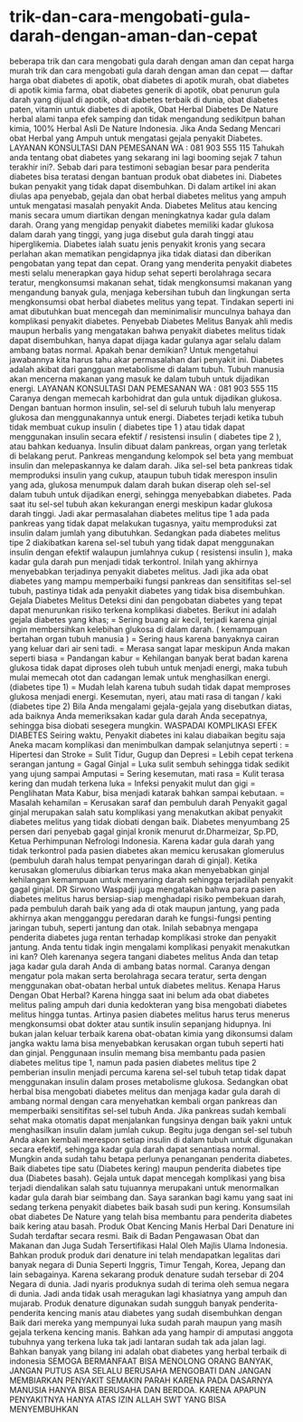 # trik-dan-cara-mengobati-gula-darah-dengan-aman-dan-cepat
beberapa trik dan cara mengobati gula darah dengan aman dan cepat harga murah  trik dan cara mengobati gula darah dengan aman dan cepat — daftar harga obat diabetes di apotik, obat diabetes di apotik murah, obat diabetes di apotik kimia farma, obat diabetes generik di apotik, obat penurun gula darah yang dijual di apotik, obat diabetes terbaik di dunia, obat diabetes paten, vitamin untuk diabetes di apotik, Obat Herbal Diabetes De Nature herbal alami tanpa efek samping dan tidak mengandung sedikitpun bahan kimia, 100% Herbal Asli De Nature Indonesia. Jika Anda Sedang Mencari obat Herbal yang Ampuh untuk mengatasi gejala penyakit Diabetes.   LAYANAN KONSULTASI DAN PEMESANAN WA : 081 903 555 115    Tahukah anda tentang obat diabetes yang sekarang ini lagi booming sejak 7 tahun terakhir ini?. Sebab dari para testimoni sebagian besar para penderita diabetes bisa teratasi dengan bantuan produk obat diabetes ini. Diabetes bukan penyakit yang tidak dapat disembuhkan. Di dalam artikel ini akan diulas apa penyebab, gejala dan obat herbal diabetes melitus yang ampuh untuk mengatasi masalah penyakit Anda. Diabetes Melitus atau kencing manis secara umum diartikan dengan meningkatnya kadar gula dalam darah. Orang yang mengidap penyakit diabetes memiliki kadar glukosa dalam darah yang tinggi, yang juga disebut gula darah tinggi atau hiperglikemia. Diabetes ialah suatu jenis penyakit kronis yang secara perlahan akan mematikan pengidapnya jika tidak diatasi dan diberikan pengobatan yang tepat dan cepat. Orang yang menderita penyakit diabetes mesti selalu menerapkan gaya hidup sehat seperti berolahraga secara teratur, mengkonsumsi makanan sehat, tidak mengkonsumsi makanan yang mengandung banyak gula, menjaga kebersihan tubuh dan lingkungan serta mengkonsumsi obat herbal diabetes melitus yang tepat. Tindakan seperti ini amat dibutuhkan buat mencegah dan meminimalisir munculnya bahaya dan komplikasi penyakit diabetes.   Penyebab Diabetes Melitus  Banyak ahli medis maupun herbalis yang mengatakan bahwa penyakit diabetes melitus tidak dapat disembuhkan, hanya dapat dijaga kadar gulanya agar selalu dalam ambang batas normal. Apakah benar demikian? Untuk mengetahui jawabannya kita harus tahu akar permasalahan dari penyakit ini. Diabetes adalah akibat dari gangguan metabolisme di dalam tubuh. Tubuh manusia akan mencerna makanan yang masuk ke dalam tubuh untuk dijadikan energi.     LAYANAN KONSULTASI DAN PEMESANAN WA : 081 903 555 115    Caranya dengan memecah karbohidrat dan gula untuk dijadikan glukosa. Dengan bantuan hormon insulin, sel-sel di seluruh tubuh lalu menyerap glukosa dan menggunakannya untuk energi. Diabetes terjadi ketika tubuh tidak membuat cukup insulin ( diabetes tipe 1 ) atau tidak dapat menggunakan insulin secara efektif / resistensi insulin ( diabetes tipe 2 ), atau bahkan keduanya. Insulin dibuat dalam pankreas, organ yang terletak di belakang perut. Pankreas mengandung kelompok sel beta yang membuat insulin dan melepaskannya ke dalam darah. Jika sel-sel beta pankreas tidak memproduksi insulin yang cukup, ataupun tubuh tidak merespon insulin yang ada, glukosa menumpuk dalam darah bukan diserap oleh sel-sel dalam tubuh untuk dijadikan energi, sehingga menyebabkan diabetes. Pada saat itu sel-sel tubuh akan kekurangan energi meskipun kadar glukosa darah tinggi. Jadi akar permasalahan diabetes melitus tipe 1 ada pada pankreas yang tidak dapat melakukan tugasnya, yaitu memproduksi zat insulin dalam jumlah yang dibutuhkan. Sedangkan pada diabetes melitus tipe 2 diakibatkan karena sel-sel tubuh yang tidak dapat menggunakan insulin dengan efektif walaupun jumlahnya cukup ( resistensi insulin ), maka kadar gula darah pun menjadi tidak terkontrol. Inilah yang akhirnya menyebabkan terjadinya penyakit diabetes melitus. Jadi jika ada obat diabetes yang mampu memperbaiki fungsi pankreas dan sensitifitas sel-sel tubuh, pastinya tidak ada penyakit diabetes yang tidak bisa disembuhkan.   Gejala Diabetes Melitus  Deteksi dini dan pengobatan diabetes yang tepat dapat menurunkan risiko terkena komplikasi diabetes.  Berikut ini adalah gejala diabetes yang khas;  = Sering buang air kecil, terjadi karena ginjal ingin membersihkan kelebihan glukosa di dalam darah. ( kemampuan bertahan organ tubuh manusia ) = Sering haus karena banyaknya cairan yang keluar dari air seni tadi. = Merasa sangat lapar meskipun Anda makan seperti biasa = Pandangan kabur = Kehilangan banyak berat badan karena glukosa tidak dapat diproses oleh tubuh untuk menjadi energi, maka tubuh mulai memecah otot dan cadangan lemak untuk menghasilkan energi. (diabetes tipe 1) = Mudah lelah karena tubuh sudah tidak dapat memproses glukosa menjadi energi. Kesemutan, nyeri, atau mati rasa di tangan / kaki (diabetes tipe 2) Bila Anda mengalami gejala-gejala yang disebutkan diatas, ada baiknya Anda memeriksakan kadar gula darah Anda secepatnya, sehingga bisa diobati sesegera mungkin.   WASPADAI KOMPLIKASI EFEK DIABETES  Seiring waktu, Penyakit diabetes ini kalau diabaikan begitu saja Aneka macam komplikasi dan menimbulkan dampak selanjutnya seperti :  = Hipertesi dan Stroke = Sulit Tidur, Gugup dan Depresi = Lebih cepat terkena serangan jantung = Gagal Ginjal = Luka sulit sembuh sehingga tidak sedikit yang ujung sampai Amputasi = Sering kesemutan, mati rasa = Kulit terasa kering dan mudah terkena luka = Infeksi penyakit mulut dan gigi = Penglihatan Mata Kabur, bisa menjadi katarak bahkan sampai kebutaan. = Masalah kehamilan = Kerusakan saraf dan pembuluh darah  Penyakit gagal ginjal merupakan salah satu komplikasi yang menakutkan akibat penyakit diabetes melitus yang tidak diobati dengan baik. Diabetes menyumbang 25 persen dari penyebab gagal ginjal kronik menurut dr.Dharmeizar, Sp.PD, Ketua Perhimpunan Nefrologi Indonesia. Karena kadar gula darah yang tidak terkontrol pada pasien diabetes akan memicu kerusakan glomerulus (pembuluh darah halus tempat penyaringan darah di ginjal). Ketika kerusakan glomerulus dibiarkan terus maka akan menyebabkan ginjal kehilangan kemampuan untuk menyaring darah sehingga terjadilah penyakit gagal ginjal. DR Sirwono Waspadji juga mengatakan bahwa para pasien diabetes melitus harus bersiap-siap menghadapi risiko pembekuan darah, pada pembuluh darah baik yang ada di otak maupun jantung, yang pada akhirnya akan mengganggu peredaran darah ke fungsi-fungsi penting jaringan tubuh, seperti jantung dan otak. Inilah sebabnya mengapa penderita diabetes juga rentan terhadap komplikasi stroke dan penyakit jantung. Anda tentu tidak ingin mengalami komplikasi penyakit menakutkan ini kan? Oleh karenanya segera tangani diabetes melitus Anda dan tetap jaga kadar gula darah Anda di ambang batas normal. Caranya dengan mengatur pola makan serta berolahraga secara teratur, serta dengan menggunakan obat-obatan herbal untuk diabetes melitus.  Kenapa Harus Dengan Obat Herbal?  Karena hingga saat ini belum ada obat diabetes melitus paling ampuh dari dunia kedokteran yang bisa mengobati diabetes melitus hingga tuntas. Artinya pasien diabetes melitus harus terus menerus mengkonsumsi obat dokter atau suntik insulin sepanjang hidupnya. Ini bukan jalan keluar terbaik karena obat-obatan kimia yang dikonsumsi dalam jangka waktu lama bisa menyebabkan kerusakan organ tubuh seperti hati dan ginjal. Penggunaan insulin memang bisa membantu pada pasien diabetes melitus tipe 1, namun pada pasien diabetes melitus tipe 2 pemberian insulin menjadi percuma karena sel-sel tubuh tetap tidak dapat menggunakan insulin dalam proses metabolisme glukosa. Sedangkan obat herbal bisa mengobati diabetes melitus dan menjaga kadar gula darah di ambang normal dengan cara menyehatkan kembali organ pankreas dan memperbaiki sensitifitas sel-sel tubuh Anda. Jika pankreas sudah kembali sehat maka otomatis dapat menjalankan fungsinya dengan baik yakni untuk menghasilkan insulin dalam jumlah cukup. Begitu juga dengan sel-sel tubuh Anda akan kembali merespon setiap insulin di dalam tubuh untuk digunakan secara efektif, sehingga kadar gula darah dapat senantiasa normal.  Mungkin anda sudah tahu betapa perlunya penanganan penderita diabetes. Baik diabetes tipe satu (Diabetes kering) maupun penderita diabetes tipe dua (Diabetes basah). Gejala untuk dapat mencegah komplikasi yang bisa terjadi diendalikan salah satu tujuannya merupakani untuk menormalkan kadar gula darah biar seimbang dan. Saya sarankan bagi kamu yang saat ini sedang terkena penyakit diabetes baik basah sudi pun kering. Konsumsilah obat diabetes De Nature yang telah bisa membantu para penderita diabetes baik kering atau basah.  Produk Obat Kencing Manis Herbal Dari Denature ini Sudah terdaftar secara resmi. Baik di Badan Pengawasan Obat dan Makanan dan Juga Sudah Tersertifikasi Halal Oleh Majlis Ulama Indonesia. Bahkan produk produk dari denature ini telah mendapatkan legalitas dari banyak negara di Dunia Seperti Inggris, Timur Tengah, Korea, Jepang dan lain sebagainya. Karena sekarang produk denature sudah tersebar di 204 Negara di dunia. Jadi nyaris produknya sudah di terima oleh semua negara di dunia. Jadi anda tidak usah meragukan lagi khasiatnya yang ampuh dan mujarab. Produk denature digunakan sudah sungguh banyak penderita-penderita kencing manis atau diabetes yang sudah disembuhkan dengan Baik dari mereka yang mempunyai luka sudah parah maupun yang masih gejala terkena kencing manis. Bahkan ada yang hampir di amputasi anggota tubuhnya yang terkena luka tak jadi lantaran sudah tak ada jalan lagi. Bahkan banyak yang bilang ini adalah obat diabetes yang herbal terbaik di indonesia   SEMOGA BERMANFAAT BISA MENOLONG ORANG BANYAK, JANGAN PUTUS ASA SELALU BERUSAHA MENGOBATI DAN JANGAN MEMBIARKAN PENYAKIT SEMAKIN PARAH KARENA PADA DASARNYA MANUSIA HANYA BISA BERUSAHA DAN BERDOA. KARENA APAPUN PENYAKITNYA HANYA ATAS IZIN ALLAH SWT YANG BISA MENYEMBUHKAN
